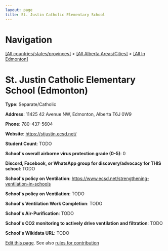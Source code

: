 ```yaml
---
layout: page
title: St. Justin Catholic Elementary School
---
```

# Navigation

[[All countries/states/provinces]](../../..) > [[All Alberta Areas/Cities]](../..) > [[All In Edmonton]](..)

# St. Justin Catholic Elementary School (Edmonton)

**Type**: Separate/Catholic

**Address**: 11425 42 Avenue NW, Edmonton, Alberta T6J 0W9

**Phone**: 780-437-5604

**Website**: <https://stjustin.ecsd.net/>

**Student Count**: TODO

**School's overall airborne virus protection grade (0-5)**: 0

**Discord, Facebook, or WhatsApp group for discovery/advocacy for THIS school**: TODO

**School's policy on Ventilation**: <https://www.ecsd.net/strengthening-ventilation-in-schools>

**School's policy on Ventilation**: TODO

**School's Ventilation Work Completion**: TODO

**School's Air-Purification**: TODO

**School's CO2 monitoring to actively drive ventilation and filtration**: TODO

**School's Wikidata URL**: TODO


[Edit this page](https://github.com/ventilate-schools/AB/edit/main/./Edmonton/St._Justin_Catholic_Elementary_School.md). See also [rules for contribution](../../../contribution-rules/)